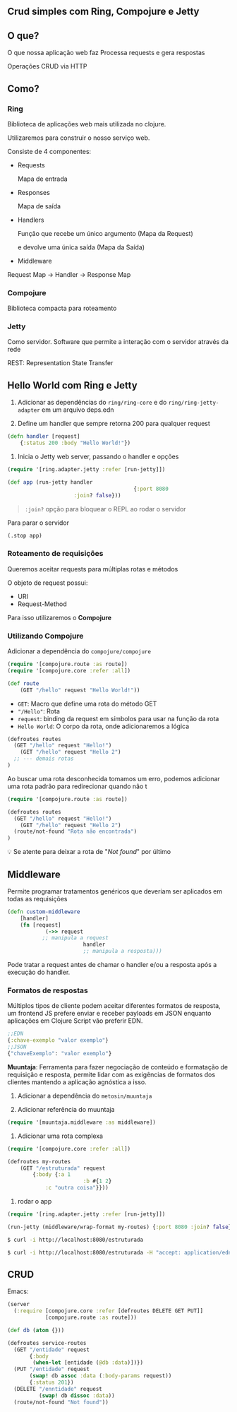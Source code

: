 ## Crud simples com Ring, Compojure e Jetty

## O que?

O que nossa aplicação web faz
Processa requests e gera respostas

Operações CRUD via HTTP

## Como?

### Ring

Biblioteca de aplicações web mais utilizada no clojure.

Utilizaremos para construir o nosso serviço web.

Consiste de 4 componentes:

- Requests
    
    Mapa de entrada
    
- Responses
    
    Mapa de saída
    
- Handlers
    
    Função que recebe um único argumento (Mapa da Request)
    
    e devolve uma única saída (Mapa da Saída)
    
- Middleware

Request Map → Handler → Response Map

### Compojure

 Biblioteca compacta para roteamento

### Jetty

Como servidor. 
Software que permite a interação com o servidor através da rede

REST: Representation State Transfer

## Hello World com Ring e Jetty

1. Adicionar as dependências do `ring/ring-core`  e do `ring/ring-jetty-adapter` em um arquivo deps.edn

1. Define um handler que sempre retorna 200 para qualquer request

```clojure
(defn handler [request] 
	{:status 200 :body "Hello World!"})
```

1. Inicia o Jetty web server, passando o handler e opções

```clojure
(require '[ring.adapter.jetty :refer [run-jetty]])

(def app (run-jetty handler 
										{:port 8080
                     :join? false}))
```

> `:join?` opção para bloquear o REPL ao rodar o servidor
> 

Para parar o servidor 

```clojure
(.stop app)
```

### Roteamento de requisições

Queremos aceitar requests para múltiplas rotas e métodos

O objeto de request possui:

- URI
- Request-Method

Para isso utilizaremos o **Compojure**

### Utilizando Compojure

Adicionar a dependência do `compojure/compojure`

```clojure
(require '[compojure.route :as route])
(require '[compojure.core :refer :all])
```

```clojure
(def route 
	(GET "/hello" request "Hello World!"))
```

- `GET`: Macro que define uma rota do método GET
- `"/Hello"`: Rota
- `request`: binding da request em símbolos para usar na função da rota
- `Hello World`: O corpo da rota, onde adicionaremos a lógica

```clojure
(defroutes routes 
  (GET "/hello" request "Hello!")
	(GET "/hello" request "Hello 2")
  ;; --- demais rotas
)
```

Ao buscar uma rota desconhecida tomamos um erro, podemos adicionar uma rota padrão para redirecionar quando não t

```clojure
(require '[compojure.route :as route])

(defroutes routes 
  (GET "/hello" request "Hello!")
	(GET "/hello" request "Hello 2")
  (route/not-found "Rota não encontrada")
)
```

💡 Se atente para deixar a rota de "*Not found*" por último 

## Middleware

Permite programar tratamentos genéricos que deveriam ser aplicados em todas as requisições

```clojure
(defn custom-middleware
	[handler]
	(fn [request]
			(->> request 
           ;; manipula a request
						handler
						;; manipula a resposta)))
```

Pode tratar a request antes de chamar o handler e/ou a resposta após a execução do handler.

### Formatos de respostas

Múltiplos tipos de cliente podem aceitar diferentes formatos de resposta, um frontend JS prefere enviar e receber payloads em JSON enquanto aplicações em Clojure Script vão preferir EDN.

```clojure
;;EDN
{:chave-exemplo "valor exemplo"}
;;JSON
{"chaveExemplo": "valor exemplo"}
```

**Muuntaja**: Ferramenta para fazer negociação de conteúdo e formatação de requisição e resposta, permite lidar com as exigências de formatos dos clientes mantendo a aplicação agnóstica a isso.

1. Adicionar a dependência do `metosin/muuntaja`

1. Adicionar referência do muuntaja

```clojure
(require '[muuntaja.middleware :as middleware])
```

1. Adicionar uma rota complexa

```clojure
(require '[compojure.core :refer :all])

(defroutes my-routes
	(GET "/estruturada" request 
		{:body {:a 1
						:b #{1 2}
            :c "outra coisa"}}))
```

1. rodar o app

```clojure
(require '[ring.adapter.jetty :refer [run-jetty]])

(run-jetty (middleware/wrap-format my-routes) {:port 8080 :join? false})
```

```bash
$ curl -i http://localhost:8080/estruturada
```

```bash
$ curl -i http://localhost:8080/estruturada -H "accept: application/edn"
```

## CRUD

Emacs:

```clojure
(server
  (:require [compojure.core :refer [defroutes DELETE GET PUT]]
            [compojure.route :as route]))

(def db (atom {}))

(defroutes service-routes
  (GET "/entidade" request
       {:body
        (when-let [entidade (@db :data)])})
  (PUT "/entidade" request
       (swap! db assoc :data (:body-params request))
       {:status 201})
  (DELETE "/enntidade" request
          (swap! db dissoc :data))
  (route/not-found "Not found"))
```
